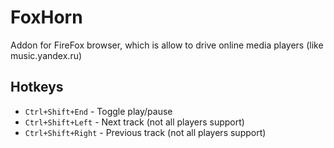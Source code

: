 # FoxHorn 

Addon for FireFox browser, which is allow to drive online media players (like music.yandex.ru)

## Hotkeys

 - `Ctrl+Shift+End` - Toggle play/pause
 - `Ctrl+Shift+Left` - Next track (not all players support)
 - `Ctrl+Shift+Right` - Previous track  (not all players support)
